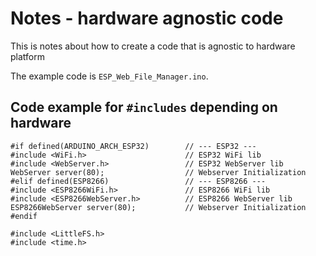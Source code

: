 # Notes - hardware agnostic code

This is notes about how to create a code that is agnostic to hardware platform 

The example code is `ESP_Web_File_Manager.ino`.

## Code example for `#includes` depending on hardware
```
#if defined(ARDUINO_ARCH_ESP32)        // --- ESP32 ---
#include <WiFi.h>                      // ESP32 WiFi lib
#include <WebServer.h>                 // ESP32 WebServer lib
WebServer server(80);                  // Webserver Initialization
#elif defined(ESP8266)                 // --- ESP8266 ---
#include <ESP8266WiFi.h>               // ESP8266 WiFi lib
#include <ESP8266WebServer.h>          // ESP8266 WebServer lib
ESP8266WebServer server(80);           // Webserver Initialization
#endif

#include <LittleFS.h>
#include <time.h>
```

